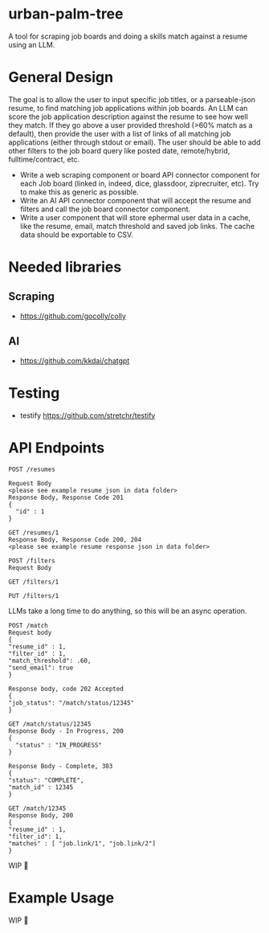 # urban-palm-tree
A tool for scraping job boards and doing a skills match against a resume using an LLM. 

# General Design
The goal is to allow the user to input specific job titles, or a parseable-json resume, to find matching job applications within job boards. An LLM can score the job application description against the resume to see how well they match. If they go above a user provided threshold (>60% match as a default), then provide the user with a list of links of all matching job applications (either through stdout or email). The user should be able to add other filters to the job board query like posted date, remote/hybrid, fulltime/contract, etc.

-  Write a web scraping component or board API connector component for each Job board (linked in, indeed, dice, glassdoor, ziprecruiter, etc). Try to make this as generic as possible.
-   Write an AI API connector component that will accept the resume and filters and call the job board connector component.
-   Write a user component that will store ephermal user data in a cache, like the resume, email, match threshold and saved job links. The cache data should be exportable to CSV.

# Needed libraries
## Scraping
- https://github.com/gocolly/colly
## AI
- https://github.com/kkdai/chatgpt
  
# Testing
- testify https://github.com/stretchr/testify

# API Endpoints
```
POST /resumes

Request Body
<please see example resume json in data folder>
Response Body, Response Code 201
{
  "id" : 1
}
```
```
GET /resumes/1
Response Body, Response Code 200, 204
<please see example resume response json in data folder>
```

```
POST /filters
Request Body
```
```
GET /filters/1
```
```
PUT /filters/1
```

LLMs take a long time to do anything, so this will be an async operation.
```
POST /match
Request body
{
"resume_id" : 1,
"filter_id" : 1,
"match_threshold": .60,
"send_email": true
}

Response body, code 202 Accepted
{
"job_status": "/match/status/12345"
}
```
```
GET /match/status/12345
Response Body - In Progress, 200
{
  "status" : "IN_PROGRESS"
}

Response Body - Complete, 303
{
"status": "COMPLETE",
"match_id" : 12345
}
```

```
GET /match/12345
Response Body, 200
{
"resume_id" : 1,
"filter_id": 1,
"matches" : [ "job.link/1", "job.link/2"]
}
```
WIP 🤠

# Example Usage
WIP 🤠

